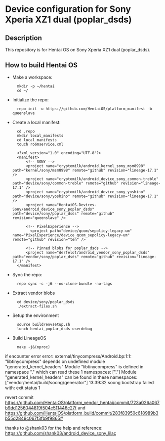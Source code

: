 Device configuration for Sony Xperia XZ1 dual (poplar_dsds)
========================================================

Description
-----------

This repository is for Hentai OS on Sony Xperia XZ1 dual (poplar_dsds).

How to build Hentai OS
----------------------

* Make a workspace:

        mkdir -p ~/hentai
        cd ~/

* Initialize the repo:

        repo init -u https://github.com/HentaiOS/platform_manifest -b queenslave

* Create a local manifest:

        cd .repo
        mkdir local_manifests
        cd local_manifests
        touch roomservice.xml

        <?xml version="1.0" encoding="UTF-8"?>
        <manifest>
            <!-- SONY -->
            <project name="cryptomilk/android_kernel_sony_msm8998" path="kernel/sony/msm8998" remote="github" revision="lineage-17.1" />
            <project name="cryptomilk/android_device_sony_common-treble" path="device/sony/common-treble" remote="github" revision="lineage-17.1" />
            <project name="cryptomilk/android_device_sony_yoshino" path="device/sony/yoshino" remote="github" revision="lineage-17.1" />
            <project name="HentaiOS-Devices-Sony/android_device_sony_poplar_dsds" path="device/sony/poplar_dsds" remote="github" revision="queenslave" />
            
            <!-- PixelExperience -->
              <project path="device/qcom/sepolicy-legacy-um" name="PixelExperience/device_qcom_sepolicy-legacy-um" remote="github" revision="ten" />

            <!-- Pinned blobs for poplar_dsds -->
            <project name="derfelot/android_vendor_sony_poplar_dsds" path="vendor/sony/poplar_dsds" remote="github" revision="lineage-17.1" />
        </manifest>

* Sync the repo:

        repo sync -c -j6 --no-clone-bundle -no-tags

* Extract vendor blobs

        cd device/sony/poplar_dsds
        ./extract-files.sh

* Setup the environment

        source build/envsetup.sh
        lunch hentai_poplar_dsds-userdebug

* Build LineageOS

        make -j&(nproc)
        
if encounter error 
error: external/tinycompress/Android.bp:1:1: "libtinycompress" depends on undefined module
"generated_kernel_headers"
Module "libtinycompress" is defined in namespace "." which can read these 1 namespaces: ["."]
Module "generated_kernel_headers" can be found in these namespaces: ["vendor/hentai/build/soong/generator"]
13:39:32 soong bootstrap failed with: exit status 1

revert commit 
https://github.com/HentaiOS/platform_vendor_hentai/commit/723a026a067b9dd1256044819f504c511446c27f
and
https://github.com/HentaiOS/platform_build/commit/283f83950c618989b3b55d2849c067f3fb9f9865#

thanks to @shank03 for the help and reference: https://github.com/shank03/android_device_sony_lilac
